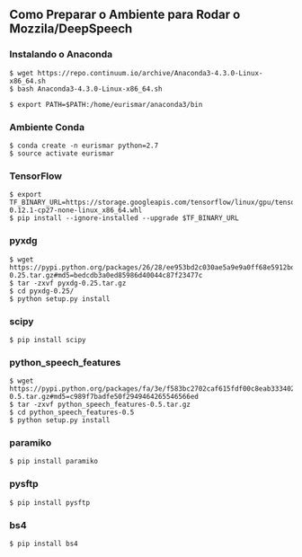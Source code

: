 Como Preparar o Ambiente para Rodar o Mozzila/DeepSpeech
---------

### Instalando o Anaconda

    $ wget https://repo.continuum.io/archive/Anaconda3-4.3.0-Linux-x86_64.sh
    $ bash Anaconda3-4.3.0-Linux-x86_64.sh        

<span>

    $ export PATH=$PATH:/home/eurismar/anaconda3/bin	

### Ambiente Conda

    $ conda create -n eurismar python=2.7
    $ source activate eurismar

### TensorFlow
    $ export TF_BINARY_URL=https://storage.googleapis.com/tensorflow/linux/gpu/tensorflow_gpu-0.12.1-cp27-none-linux_x86_64.whl
    $ pip install --ignore-installed --upgrade $TF_BINARY_URL

### pyxdg
    $ wget https://pypi.python.org/packages/26/28/ee953bd2c030ae5a9e9a0ff68e5912bd90ee50ae766871151cd2572ca570/pyxdg-0.25.tar.gz#md5=bedcdb3a0ed85986d40044c87f23477c
    $ tar -zxvf pyxdg-0.25.tar.gz 
    $ cd pyxdg-0.25/
    $ python setup.py install
### scipy
    $ pip install scipy
### python_speech_features
    $ wget https://pypi.python.org/packages/fa/3e/f583bc2702caf615fdf00c8eab3334023438d627d4c7e6bcceda429a6811/python_speech_features-0.5.tar.gz#md5=c989f7badfe50f2949464265546566ed
    $ tar -zxvf python_speech_features-0.5.tar.gz 
    $ cd python_speech_features-0.5
    $ python setup.py install

### paramiko
    $ pip install paramiko
### pysftp
    $ pip install pysftp
### bs4
    $ pip install bs4
```
